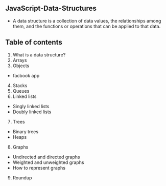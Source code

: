 ## JavaScript-Data-Structures
 - A data structure is a collection of data values, the relationships among them, and the functions or operations that can be applied to that data.
## Table of contents
1. What is a data structure?
2. Arrays
3. Objects 
 - facbook app
4. Stacks
5. Queues
6. Linked lists
 - Singly linked lists
 - Doubly linked lists

7. Trees
 - Binary trees
 - Heaps

8. Graphs
 - Undirected and directed graphs
 - Weighted and unweighted graphs
 - How to represent graphs

9. Roundup